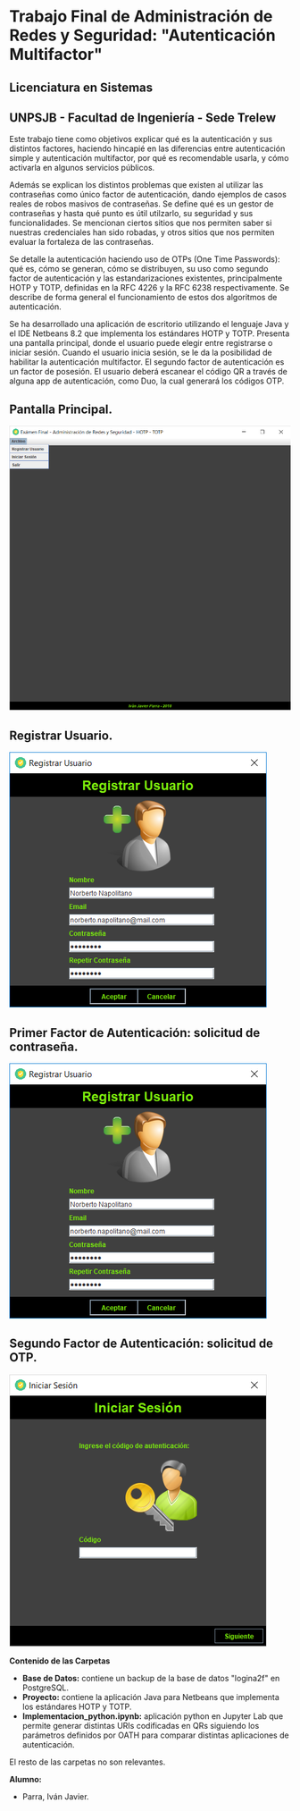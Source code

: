 # Trabajo Final de Administración de Redes y Seguridad: "Autenticación Multifactor"
## Licenciatura en Sistemas 
## UNPSJB - Facultad de Ingeniería - Sede Trelew 

Este trabajo tiene como objetivos explicar qué es la autenticación y sus distintos factores, haciendo hincapié en las diferencias entre autenticación simple y autenticación multifactor, por qué es recomendable usarla, y cómo activarla en algunos servicios públicos. 

Además se explican los distintos problemas que existen al utilizar las contraseñas como único factor de autenticación, dando
ejemplos de casos reales de robos masivos de contraseñas. Se define qué es un gestor de contraseñas y hasta qué punto es útil
utilzarlo, su seguridad y sus funcionalidades. Se mencionan ciertos sitios que nos permiten saber si nuestras credenciales
han sido robadas, y otros sitios que nos permiten evaluar la fortaleza de las contraseñas. 

Se detalle la autenticación haciendo uso de OTPs (One Time Passwords): qué es, cómo se generan, cómo se distribuyen, su uso como segundo factor de autenticación y las estandarizaciones existentes, principalmente HOTP y TOTP, definidas en la RFC 4226 y la RFC 6238 respectivamente. Se describe de forma general el funcionamiento de estos dos algoritmos de autenticación.

Se ha desarrollado una aplicación de escritorio utilizando el lenguaje Java y el IDE Netbeans 8.2 que implementa los estándares HOTP y TOTP. Presenta una pantalla principal, donde el usuario puede elegir entre registrarse o iniciar sesión. 
Cuando el usuario inicia sesión, se le da la posibilidad de habilitar la autenticación multifactor. El segundo factor de autenticación es un factor de posesión. El usuario deberá escanear el código QR a través de alguna app de autenticación, como Duo, la cual generará los códigos OTP. 

## Pantalla Principal.
<img src="/Imagenes/principal.png" alt="Pantalla Principal"/>

## Registrar Usuario.
<img src="/Imagenes/registrar_usuario.png" alt="Registrar Usuario"/>

## Primer Factor de Autenticación: solicitud de contraseña.
<img src="/Imagenes/registrar_usuario.png" alt="1er factor"/>

## Segundo Factor de Autenticación: solicitud de OTP.
<img src="/Imagenes/solicitud_otp.png" alt="2do factor"/>

**Contenido de las Carpetas**
- **Base de Datos:** contiene un backup de la base de datos "logina2f" en PostgreSQL.
- **Proyecto:** contiene la aplicación Java para Netbeans que implementa los estándares HOTP y TOTP.
- **Implementacion_python.ipynb:** aplicación python en Jupyter Lab que permite generar distintas URIs codificadas en QRs siguiendo los parámetros definidos por OATH para comparar distintas aplicaciones de autenticación.

El resto de las carpetas no son relevantes.

**Alumno:**
- Parra, Iván Javier.

